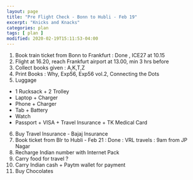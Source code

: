 ```yaml
---
layout: page
title: "Pre Flight Check - Bonn to Hubli - Feb 19"
excerpt: "Knicks and Knacks"
categories: plan
tags: [ plan ]
modified: 2020-02-19T15:11:53-04:00
---
```



1. Book train ticket from Bonn to Frankfurt : Done , ICE27 at 10.15
2. Flight at 16.20, reach Frankfurt airport at 13.00, min 3 hrs before
3. Collect books given : A,K,T,Z
4. Print Books : Why, Exp56, Exp56 vol.2, Connecting the Dots
5. Luggage
  * 1 Rucksack + 2 Trolley
  * Laptop + Charger
  * Phone + Charger
  * Tab + Battery
  * Watch
  * Passport + VISA + Travel Insurance + TK Medical Card
6. Buy Travel Insurance - Bajaj Insurance
7. Book ticket from Blr to Hubli - Feb 21 :  Done : VRL travels : 9am from JP Nagar
8. Recharge Indian number with Internet Pack
9. Carry food for travel ?
10. Carry Indian cash + Paytm wallet for payment
11. Buy Chocolates 
